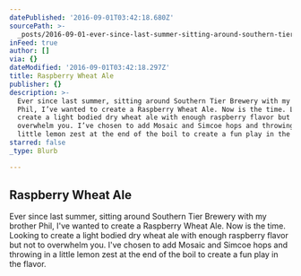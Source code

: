 ```yaml
---
datePublished: '2016-09-01T03:42:18.680Z'
sourcePath: >-
  _posts/2016-09-01-ever-since-last-summer-sitting-around-southern-tier-brewery.md
inFeed: true
author: []
via: {}
dateModified: '2016-09-01T03:42:18.297Z'
title: Raspberry Wheat Ale
publisher: {}
description: >-
  Ever since last summer, sitting around Southern Tier Brewery with my brother
  Phil, I’ve wanted to create a Raspberry Wheat Ale. Now is the time. Looking to
  create a light bodied dry wheat ale with enough raspberry flavor but not to
  overwhelm you. I’ve chosen to add Mosaic and Simcoe hops and throwing in a
  little lemon zest at the end of the boil to create a fun play in the flavor.
starred: false
_type: Blurb

---
```

## Raspberry Wheat Ale

Ever since last summer, sitting around Southern Tier Brewery with my brother Phil, I've wanted to create a Raspberry Wheat Ale. Now is the time. Looking to create a light bodied dry wheat ale with enough raspberry flavor but not to overwhelm you. I've chosen to add Mosaic and Simcoe hops and throwing in a little lemon zest at the end of the boil to create a fun play in the flavor.